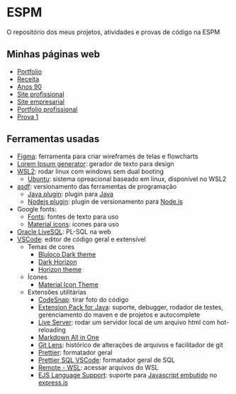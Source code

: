 # ESPM

O repositório dos meus projetos, atividades e provas de código na ESPM

## Minhas páginas web

- [Portfolio](https://ryguigas0.github.io/espm/web-programming/frontend/exercises/ex1_portfolio/)
- [Receita](https://ryguigas0.github.io/espm/web-programming/frontend/exercises/ex2_receita/)
- [Anos 90](https://ryguigas0.github.io/espm/web-programming/frontend/exercises/ex3_90s_website/)
- [Site profissional](https://ryguigas0.github.io/espm/web-programming/frontend/exercises/ex3_professional_website/)
- [Site empresarial](https://ryguigas0.github.io/espm/web-programming/frontend/exercises/ex4_enterprise_website/)
- [Portfolio profissional](https://ryguigas0.github.io/espm/web-programming/frontend/exercises/ex5_professional_porfolio/)
- [Prova 1](https://ryguigas0.github.io/espm/web-programming/frontend/tests/test1/)

## Ferramentas usadas

- [Figma](https://www.figma.com/): ferramenta para criar wireframes de telas e
  flowcharts
- [Lorem Ipsum generator](https://loremipsum.io/generator/): gerador de texto
  para design
- [WSL2](https://docs.microsoft.com/pt-br/windows/wsl/about): rodar linux com
  windows sem dual booting
  - [Ubuntu](https://ubuntu.com/): sistema opreacional baseado em linux,
    disponível no WSL2
- [asdf](https://asdf-vm.com/): versionamento das ferramentas de programação
  - [Java plugin](https://github.com/halcyon/asdf-java): plugin para
    [Java](https://www.java.com/)
  - [Nodejs plugin](https://github.com/asdf-vm/asdf-nodejs): plugin de
    versionamento para [Node.js](https://nodejs.org/)
- Google fonts:
  - [Fonts](https://fonts.google.com/): fontes de texto para uso
  - [Material icons](https://fonts.google.com/icons): ícones para uso
- [Oracle LiveSQL](https://livesql.oracle.com/): PL-SQL na web
- [VSCode](https://code.visualstudio.com/): editor de código geral e extensível
  - Temas de cores
    - [Bluloco Dark theme](https://marketplace.visualstudio.com/items?itemName=uloco.theme-bluloco-dark)
    - [Dark Horizon](https://marketplace.visualstudio.com/items?itemName=mcagampan.dark-horizon)
    - [Horizon theme](https://marketplace.visualstudio.com/items?itemName=alexandernanberg.horizon-theme-vscode)
  - Ícones
    - [Material Icon Theme](https://marketplace.visualstudio.com/items?itemName=PKief.material-icon-theme)
  - Extensões utilitárias
    - [CodeSnap](https://marketplace.visualstudio.com/items?itemName=adpyke.codesnap):
      tirar foto do código
    - [Extension Pack for Java](https://marketplace.visualstudio.com/items?itemName=vscjava.vscode-java-pack):
      suporte, debugger, rodador de testes, gerenciamento do maven e de projetos
      e autocomplete
    - [Live Server](https://marketplace.visualstudio.com/items?itemName=ritwickdey.LiveServer):
      rodar um servidor local de um arquivo html com hot-reloading
    - [Markdown All in One](https://marketplace.visualstudio.com/items?itemName=yzhang.markdown-all-in-one)
    - [Git Lens](https://marketplace.visualstudio.com/items?itemName=eamodio.gitlens):
      histórico de alterações de arquivos e facilitador de git
    - [Prettier](https://marketplace.visualstudio.com/items?itemName=esbenp.prettier-vscode):
      formatador geral
    - [Prettier SQL VSCode](https://marketplace.visualstudio.com/items?itemName=inferrinizzard.prettier-sql-vscode):
      formatador geral de SQL
    - [Remote - WSL](https://marketplace.visualstudio.com/items?itemName=ms-vscode-remote.remote-wsl):
      acessar arquivos do WSL
    - [EJS Language Support](https://marketplace.visualstudio.com/items?itemName=DigitalBrainstem.javascript-ejs-support):
      suporte para [Javascript embutido](https://ejs.co/) no
      [express.js](https://expressjs.com/)
